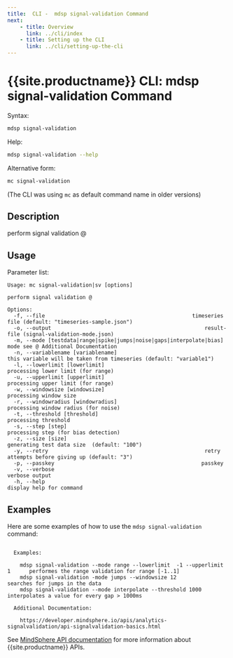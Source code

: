 ```yaml
---
title:  CLI -  mdsp signal-validation Command
next:
    - title: Overview
      link: ../cli/index
    - title: Setting up the CLI
      link: ../cli/setting-up-the-cli
---
```


# {{site.productname}} CLI: mdsp signal-validation Command

Syntax:

```bash
mdsp signal-validation
```

Help:

```bash
mdsp signal-validation --help
```

Alternative form:

```bash
mc signal-validation
```

(The CLI was using `mc` as default command name in older versions)

## Description

perform signal validation @

## Usage

Parameter list:

```text
Usage: mc signal-validation|sv [options]

perform signal validation @

Options:
  -f, --file                                               timeseries file (default: "timeseries-sample.json")
  -o, --output                                                 result-file (signal-validation-mode.json)
  -m, --mode [testdata|range|spike|jumps|noise|gaps|interpolate|bias]  mode see @ Additional Documentation
  -n, --variablename [variablename]                                    this variable will be taken from timeseries (default: "variable1")
  -l, --lowerlimit [lowerlimit]                                        processing lower limit (for range)
  -u, --upperlimit [upperlimit]                                        processing upper limit (for range)
  -w, --windowsize [windowsize]                                        processing window size
  -r, --windowradius [windowradius]                                    processing window radius (for noise)
  -t, --threshold [threshold]                                          processing threshold
  -s, --step [step]                                                    processing step (for bias detection)
  -z, --size [size]                                                    generating test data size  (default: "100")
  -y, --retry                                                  retry attempts before giving up (default: "3")
  -p, --passkey                                               passkey
  -v, --verbose                                                        verbose output
  -h, --help                                                           display help for command

```

## Examples

Here are some examples of how to use the `mdsp signal-validation` command:

```text

  Examples:

    mdsp signal-validation --mode range --lowerlimit  -1 --upperlimit 1  	 performes the range validation for range [-1..1]
    mdsp signal-validation -mode jumps --windowsize 12  			 searches for jumps in the data
    mdsp signal-validation --mode interpolate --threshold 1000  		 interpolates a value for every gap > 1000ms

  Additional Documentation:

    https://developer.mindsphere.io/apis/analytics-signalvalidation/api-signalvalidation-basics.html

```

See [MindSphere API documentation](https://documentation.mindsphere.io/MindSphere/apis/index.html) for more information about {{site.productname}} APIs.
